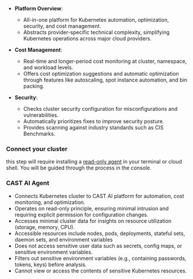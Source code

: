 - **Platform Overview**:
    - All-in-one platform for Kubernetes automation, optimization, security, and cost management.
    - Abstracts provider-specific technical complexity, simplifying Kubernetes operations across major cloud providers.
    
- **Cost Management**:
    - Real-time and longer-period cost monitoring at cluster, namespace, and workload levels.
    - Offers cost optimization suggestions and automatic optimization through features like autoscaling, spot instance automation, and bin packing.
    
- **Security**:
    - Checks cluster security configuration for misconfigurations and vulnerabilities.
    - Automatically prioritizes fixes to improve security posture.
    - Provides scanning against industry standards such as CIS Benchmarks.

### **Connect your cluster**

this step will require installing a [read-only agent](https://docs.cast.ai/docs/about-the-read-only-agent) in your terminal or cloud shell. You will be guided through the process in the console.

### CAST AI Agent

- Connects Kubernetes cluster to CAST AI platform for automation, cost monitoring, and optimization.
- Operates on read-only principle, ensuring minimal intrusion and requiring explicit permission for configuration changes.
- Accesses minimal cluster data for insights on resource utilization (storage, memory, CPU).
- Accessible resources include nodes, pods, deployments, stateful sets, daemon sets, and environment variables
- Does not access sensitive user data such as secrets, config maps, or sensitive environment variables.
- Filters out sensitive environment variables (e.g., containing passwords, tokens, keys) before analysis.
- Cannot view or access the contents of sensitive Kubernetes resources.